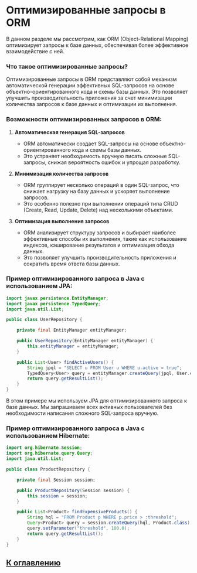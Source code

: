# Оптимизированные запросы в ORM

В данном разделе мы рассмотрим, как ORM (Object-Relational Mapping) оптимизирует запросы к базе данных, обеспечивая более эффективное взаимодействие с ней.

### Что такое оптимизированные запросы?

Оптимизированные запросы в ORM представляют собой механизм автоматической генерации эффективных SQL-запросов на основе объектно-ориентированного кода и схемы базы данных. Это позволяет улучшить производительность приложения за счет минимизации количества запросов к базе данных и оптимизации их выполнения.

### Возможности оптимизированных запросов в ORM:

1. **Автоматическая генерация SQL-запросов**
    - ORM автоматически создает SQL-запросы на основе объектно-ориентированного кода и схемы базы данных.
    - Это устраняет необходимость вручную писать сложные SQL-запросы, снижая вероятность ошибок и упрощая разработку.

2. **Минимизация количества запросов**
    - ORM группирует несколько операций в один SQL-запрос, что снижает нагрузку на базу данных и ускоряет выполнение запросов.
    - Это особенно полезно при выполнении операций типа CRUD (Create, Read, Update, Delete) над несколькими объектами.

3. **Оптимизация выполнения запросов**
    - ORM анализирует структуру запросов и выбирает наиболее эффективные способы их выполнения, такие как использование индексов, кэширование результатов и оптимизация обхода данных.
    - Это позволяет улучшить производительность приложения и сократить время ответа базы данных.

### Пример оптимизированного запроса в Java с использованием JPA:

```java
import javax.persistence.EntityManager;
import javax.persistence.TypedQuery;
import java.util.List;

public class UserRepository {

    private final EntityManager entityManager;

    public UserRepository(EntityManager entityManager) {
        this.entityManager = entityManager;
    }

    public List<User> findActiveUsers() {
        String jpql = "SELECT u FROM User u WHERE u.active = true";
        TypedQuery<User> query = entityManager.createQuery(jpql, User.class);
        return query.getResultList();
    }
}
```

В этом примере мы используем JPA для оптимизированного запроса к базе данных. Мы запрашиваем всех активных пользователей без необходимости написания сложного SQL-запроса вручную.

### Пример оптимизированного запроса в Java с использованием Hibernate:

```java
import org.hibernate.Session;
import org.hibernate.query.Query;
import java.util.List;

public class ProductRepository {

    private final Session session;

    public ProductRepository(Session session) {
        this.session = session;
    }

    public List<Product> findExpensiveProducts() {
        String hql = "FROM Product p WHERE p.price > :threshold";
        Query<Product> query = session.createQuery(hql, Product.class);
        query.setParameter("threshold", 100.0);
        return query.getResultList();
    }
}
```

## [К оглавлению](../references.md)